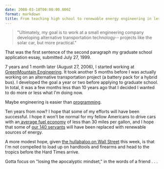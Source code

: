 ```yaml
---
date: 2008-03-18T00:00:00.000Z
format: markdown
title: From teaching high school to renewable energy engineering in less than 10 years
---
```


<blockquote>"Ultimately, my goal is to work at a small engineering company developing alternative transportation technology-- projects like the solar car, but more practical."</blockquote>

That was the first sentence of the second paragraph my graduate school application essay, submitted July 27, 1999.

7 years and 1 month later (August 27, 2006), I started working at <a href="http://www.greenmountainengineering.com">GreenMountain Engineering</a>. It took another 5 months before I was actually working on an alternative transportation project (a battery pack for a hybrid bus). I developed the goal a year or two before applying to graduate school. In total, it was a few months less than 10 years ago that I decided I wanted to do more or less what I'm doing now.

Maybe engineering is easier than <a href="http://norvig.com/21-days.html">programming</a>.

Ten years from now? I hope that some of my efforts will have been successful. I hope it won't be normal for my fellow Americans to drive cars with an<a href="http://en.wikipedia.org/wiki/Fuel_economy"> average fuel economy</a> of less than 30 miles per gallon, and I hope that some of <a href="http://fiveislandsorchard.wordpress.com/2008/01/04/free-energy-lunch/">our 140 servants</a> will have been replaced with renewable sources of energy.

A more modest hope, given <a href="http://en.wikipedia.org/wiki/2007_subprime_mortgage_financial_crisis">the hullabaloo on Wall Street</a> this week, is that I'm not compelled to load up on handtools and firearms and head to the tropics before the Hard Times arrive.

Gotta focus on "losing the apocalyptic mindset," in the words of a friend . . .
